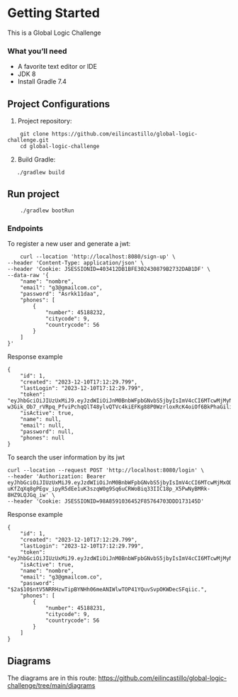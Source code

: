# Getting Started
This is a Global Logic Challenge

### What you’ll need
+ A favorite text editor or IDE
+ JDK 8
+ Install Gradle 7.4

## Project Configurations

1. Project repository:

```
    git clone https://github.com/eilincastillo/global-logic-challenge.git
    cd global-logic-challenge
```

2. Build Gradle:

 ```
    ./gradlew build
```

## Run project

```
    ./gradlew bootRun
```
### Endpoints

To register a new user and generate a jwt:

```
    curl --location 'http://localhost:8080/sign-up' \
--header 'Content-Type: application/json' \
--header 'Cookie: JSESSIONID=403412DB1BFE302430879B2732DAB1DF' \
--data-raw '{
    "name": "nombre",
    "email": "g3@gmailcom.co",
    "password": "Asrkk11daa",
    "phones": [
        {
            "number": 45188232,
            "citycode": 9,
            "countrycode": 56
        }
    ]
}'
```

Response example

```
{
    "id": 1,
    "created": "2023-12-10T17:12:29.799",
    "lastLogin": "2023-12-10T17:12:29.799",
    "token": "eyJhbGciOiJIUzUxMiJ9.eyJzdWIiOiJnM0BnbWFpbGNvbS5jbyIsImV4cCI6MTcwMjMyNTU0OX0.JB-w3Gik_Ob7_rVRpq_PfviPchqQlT48ylvQTVc4kiEFKg88P0WzrloxRcK4oiOf6BkPhaGiliw9YMKYuMnfOw",
    "isActive": true,
    "name": null,
    "email": null,
    "password": null,
    "phones": null
}
```

To search the user information by its jwt

```
curl --location --request POST 'http://localhost:8080/login' \
--header 'Authorization: Bearer eyJhbGciOiJIUzUxMiJ9.eyJzdWIiOiJnM0BnbWFpbGNvbS5jbyIsImV4cCI6MTcwMjMxODY4MH0.PR6j4FK3G-uKfZqXq8gPEgv_ipyR5dEe1uK3szqW0g9Sq6uCRWoBiq33IIC18p_X5PwNyBMRk-8HZ9LQJGq_iw' \
--header 'Cookie: JSESSIONID=98A8591036452F85764703DDD173145D'
```

Response example

```
{
    "id": 1,
    "created": "2023-12-10T17:12:29.799",
    "lastLogin": "2023-12-10T17:12:29.799",
    "token": "eyJhbGciOiJIUzUxMiJ9.eyJzdWIiOiJnM0BnbWFpbGNvbS5jbyIsImV4cCI6MTcwMjMyNTU1OX0.EHlybNYtT9SDRZwXWx0n0aCZKQ6Igo6yIHvRSyhHgURVR2HFISiIDfiz9by4e5POklPA0_AbFCETG7zbpqNt7g",
    "isActive": true,
    "name": "nombre",
    "email": "g3@gmailcom.co",
    "password": "$2a$10$ntV5NRRHzwTipBYNHh06meANIWlwTOP41YQuvSvpOKWDecSFqiic.",
    "phones": [
        {
            "number": 45188231,
            "citycode": 9,
            "countrycode": 56
        }
    ]
}
```

## Diagrams

The diagrams are in this route: https://github.com/eilincastillo/global-logic-challenge/tree/main/diagrams



